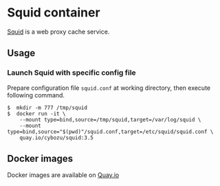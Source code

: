 # Squid container

[Squid](http://www.squid-cache.org/) is a web proxy cache service.

## Usage

### Launch Squid with specific config file

Prepare configuration file `squid.conf` at working directory, then execute following command.

    $  mkdir -m 777 /tmp/squid
    $  docker run -it \
        --mount type=bind,source=/tmp/squid,target=/var/log/squid \
        --mount type=bind,source="$(pwd)"/squid.conf,target=/etc/squid/squid.conf \
        quay.io/cybozu/squid:3.5
 
## Docker images

Docker images are available on [Quay.io](https://quay.io/repository/cybozu/squid)
